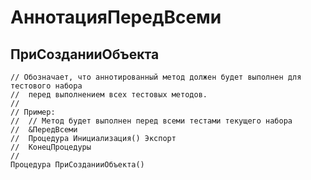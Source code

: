 # АннотацияПередВсеми

## ПриСозданииОбъекта

```bsl
// Обозначает, что аннотированный метод должен будет выполнен для тестового набора
//  перед выполнением всех тестовых методов.
//
// Пример:
//  // Метод будет выполнен перед всеми тестами текущего набора
//  &ПередВсеми
//  Процедура Инициализация() Экспорт
//  КонецПроцедуры
//
Процедура ПриСозданииОбъекта() 
```
